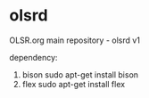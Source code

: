# olsrd
OLSR.org main repository - olsrd v1

dependency:
1. bison
  sudo apt-get install bison
2. flex
  sudo apt-get install flex
